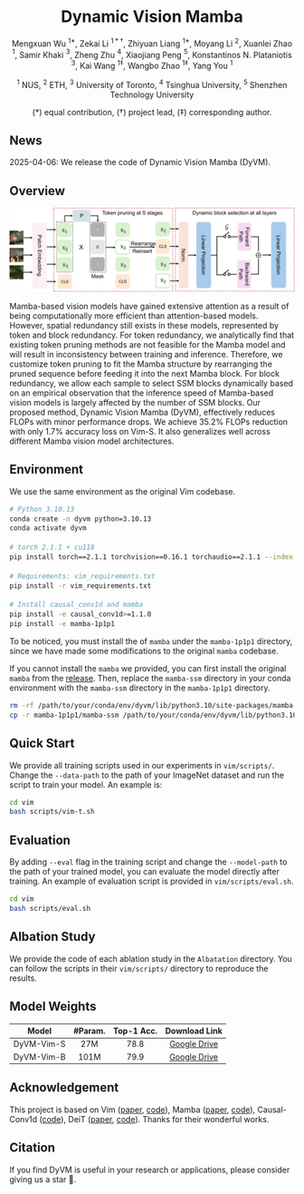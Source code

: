 <div align="center">
<h1>Dynamic Vision Mamba</h1>

Mengxuan Wu $^{1*}$, Zekai Li $^{1*\dagger}$, Zhiyuan Liang $^{1*}$, Moyang Li $^{2}$, Xuanlei Zhao $^{1}$, Samir Khaki $^{3}$, Zheng Zhu $^{4}$, Xiaojiang Peng $^{5}$, Konstantinos N. Plataniotis $^{3}$, Kai Wang $^{1\ddagger}$, Wangbo Zhao $^{1\ddagger}$, Yang You $^{1}$

$^{1}$ NUS, $^{2}$ ETH, $^{3}$ University of Toronto, $^{4}$ Tsinghua University, $^{5}$ Shenzhen Technology University

(\*) equal contribution, ($\dagger$) project lead, ($\ddagger$) corresponding author.

<!-- ArXiv Preprint ([arXiv](https://arxiv.org/abs/)) -->
</div>


## News

2025-04-06: We release the code of Dynamic Vision Mamba (DyVM).

## Overview

![Pipeline Diagram](Asset/pipeline.png)

Mamba-based vision models have gained extensive attention as a result of being computationally more efficient than attention-based models. 
However, spatial redundancy still exists in these models, represented by token and block redundancy.
For token redundancy, we analytically find that existing token pruning methods are not feasible for the Mamba model and will result in inconsistency between training and inference.
Therefore, we customize token pruning to fit the Mamba structure by rearranging the pruned sequence before feeding it into the next Mamba block.
For block redundancy, we allow each sample to select SSM blocks dynamically based on an empirical observation that the inference speed of Mamba-based vision models is largely affected by the number of SSM blocks.
Our proposed method, Dynamic Vision Mamba (DyVM), effectively reduces FLOPs with minor performance drops.
We achieve 35.2\% FLOPs reduction with only 1.7\% accuracy loss on Vim-S.
It also generalizes well across different Mamba vision model architectures.

## Environment

We use the same environment as the original Vim codebase.

```bash
# Python 3.10.13
conda create -n dyvm python=3.10.13
conda activate dyvm

# torch 2.1.1 + cu118
pip install torch==2.1.1 torchvision==0.16.1 torchaudio==2.1.1 --index-url https://download.pytorch.org/whl/cu118

# Requirements: vim_requirements.txt
pip install -r vim_requirements.txt

# Install causal_conv1d and mamba
pip install -e causal_conv1d>=1.1.0
pip install -e mamba-1p1p1
```

To be noticed, you must install the of `mamba` under the `mamba-1p1p1` directory, since we have made some modifications to the original `mamba` codebase.

If you cannot install the `mamba` we provided, you can first install the original `mamba` from the [release](https://github.com/state-spaces/mamba/archive/refs/tags/v1.1.1.zip). Then, replace the `mamba-ssm` directory in your conda environment with the `mamba-ssm` directory in the `mamba-1p1p1` directory.

```bash
rm -rf /path/to/your/conda/env/dyvm/lib/python3.10/site-packages/mamba-ssm/
cp -r mamba-1p1p1/mamba-ssm /path/to/your/conda/env/dyvm/lib/python3.10/site-packages/
```

## Quick Start

We provide all training scripts used in our experiments in `vim/scripts/`. Change the `--data-path` to the path of your ImageNet dataset and run the script to train your model. An example is:

```bash
cd vim
bash scripts/vim-t.sh
```

## Evaluation

By adding `--eval` flag in the training script and change the `--model-path` to the path of your trained model, you can evaluate the model directly after training. An example of evaluation script is provided in `vim/scripts/eval.sh`.

```bash
cd vim
bash scripts/eval.sh
```

## Albation Study

We provide the code of each ablation study in the `Albatation` directory. You can follow the scripts in their `vim/scripts/` directory to reproduce the results.

## Model Weights

| Model | #Param. | Top-1 Acc. | Download Link |
| :---: | :---: | :---: | :---: |
| DyVM-Vim-S | 27M | 78.8 | [Google Drive](https://drive.google.com/file/d/1OzSZbY5CP0zoUwYL2JlXCZRrpjkIjsq7/view?usp=drive_link) |
| DyVM-Vim-B | 101M | 79.9 | [Google Drive](https://drive.google.com/file/d/1tpGSsh8lJs-wcjrdexgjzeFgimlzs44P/view?usp=drive_link) |

## Acknowledgement
This project is based on Vim ([paper](https://icml.cc/virtual/2024/poster/33768), [code](https://github.com/hustvl/Vim)), Mamba ([paper](https://arxiv.org/abs/2312.00752), [code](https://github.com/state-spaces/mamba)), Causal-Conv1d ([code](https://github.com/Dao-AILab/causal-conv1d)), DeiT ([paper](https://arxiv.org/abs/2012.12877), [code](https://github.com/facebookresearch/deit)). Thanks for their wonderful works.

## Citation
If you find DyVM is useful in your research or applications, please consider giving us a star 🌟.

<!-- If you find DyVM is useful in your research or applications, please consider giving us a star 🌟 and citing it by the following BibTeX entry. -->

<!-- ```bibtex
@inproceedings{vim,
  title={Vision Mamba: Efficient Visual Representation Learning with Bidirectional State Space Model},
  author={Zhu, Lianghui and Liao, Bencheng and Zhang, Qian and Wang, Xinlong and Liu, Wenyu and Wang, Xinggang},
  booktitle={Forty-first International Conference on Machine Learning}
}
``` -->
